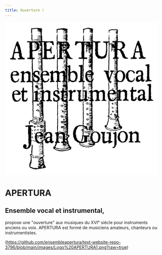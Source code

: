 ```yaml
---
title: Ouverture !
---
```

![logo](https://github.com/ensembleapertura/test-website-repo-3796/blob/main/images/Logo%20APERTURA1.png)
# APERTURA
## Ensemble vocal et instrumental, 
propose une "ouverture" aux musiques du XVI° siècle pour instruments anciens ou voix. APERTURA est formé de musiciens amateurs, chanteurs ou instrumentistes.

(https://github.com/ensembleapertura/test-website-repo-3796/blob/main/images/Logo%20APERTURA1.png?raw=true)